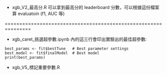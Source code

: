 * xgb_V2_最高分.R 可以拿到最高分的 leaderboard 分數，可以根據這份檔案算 evaluatoin (f1, AUC 等)

===============================================================
* xgb_caret_挑選超參數.ipynb 內的這三行會印出實驗出的最佳超參數:
```
best_params <- fit$bestTune   # Best parameter settings
best_model <- fit$finalModel  # Best model
print(best_params)
```

* xgb_V5_標記重要參數.R 


